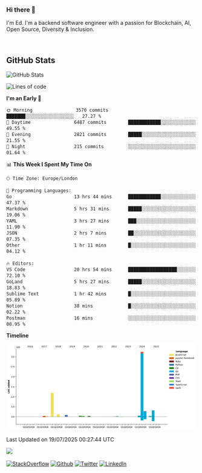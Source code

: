 ### Hi there 👋
 I'm Ed. I'm a backend software engineer with a passion for Blockchain, AI, Open Source, Diversity & Inclusion.

<br />

<h2>GitHub Stats</h2>
<p><img src="https://github-readme-stats.vercel.app/api?username=echarrod&amp;show_icons=true" alt="GitHub Stats"></p>

<!--START_SECTION:waka-->
![Lines of code](https://img.shields.io/badge/From%20Hello%20World%20I%27ve%20Written-5.5%20million%20lines%20of%20code-blue)

**I'm an Early 🐤** 

```text
🌞 Morning                3570 commits        ███████░░░░░░░░░░░░░░░░░░   27.27 % 
🌆 Daytime                6487 commits        ████████████░░░░░░░░░░░░░   49.55 % 
🌃 Evening                2821 commits        █████░░░░░░░░░░░░░░░░░░░░   21.55 % 
🌙 Night                  215 commits         ░░░░░░░░░░░░░░░░░░░░░░░░░   01.64 % 
```


📊 **This Week I Spent My Time On** 

```text
🕑︎ Time Zone: Europe/London

💬 Programming Languages: 
Go                       13 hrs 44 mins      ████████████░░░░░░░░░░░░░   47.37 % 
Markdown                 5 hrs 31 mins       █████░░░░░░░░░░░░░░░░░░░░   19.06 % 
YAML                     3 hrs 27 mins       ███░░░░░░░░░░░░░░░░░░░░░░   11.90 % 
JSON                     2 hrs 7 mins        ██░░░░░░░░░░░░░░░░░░░░░░░   07.35 % 
Other                    1 hr 11 mins        █░░░░░░░░░░░░░░░░░░░░░░░░   04.12 % 

🔥 Editors: 
VS Code                  20 hrs 54 mins      ██████████████████░░░░░░░   72.10 % 
GoLand                   5 hrs 27 mins       █████░░░░░░░░░░░░░░░░░░░░   18.83 % 
Sublime Text             1 hr 42 mins        █░░░░░░░░░░░░░░░░░░░░░░░░   05.89 % 
Notion                   38 mins             █░░░░░░░░░░░░░░░░░░░░░░░░   02.22 % 
Postman                  16 mins             ░░░░░░░░░░░░░░░░░░░░░░░░░   00.95 % 
```

**Timeline**

![Lines of Code chart](https://raw.githubusercontent.com/echarrod/echarrod/main/assets/bar_graph.png)


 Last Updated on 19/07/2025 00:27:44 UTC
<!--END_SECTION:waka-->

![](https://komarev.com/ghpvc/?username=echarrod)

<p>
<a href="https://stackoverflow.com/users/1014632/ech" target="_blank"><img alt="StackOverflow" src="https://img.shields.io/badge/-Stackoverflow-FE7A16?style=for-the-badge&logo=stack-overflow&logoColor=white" /></a> 
<a href="https://github.com/echarrod" target="_blank"><img alt="Github" src="https://img.shields.io/badge/GitHub-%2312100E.svg?&style=for-the-badge&logo=Github&logoColor=white" /></a> 
<a href="https://twitter.com/e_harrod" target="_blank"><img alt="Twitter" src="https://img.shields.io/badge/twitter-%231DA1F2.svg?&style=for-the-badge&logo=twitter&logoColor=white" /></a> 
<a href="https://www.linkedin.com/in/ed-harrod" target="_blank"><img alt="LinkedIn" src="https://img.shields.io/badge/linkedin-%230077B5.svg?&style=for-the-badge&logo=linkedin&logoColor=white" /></a>
